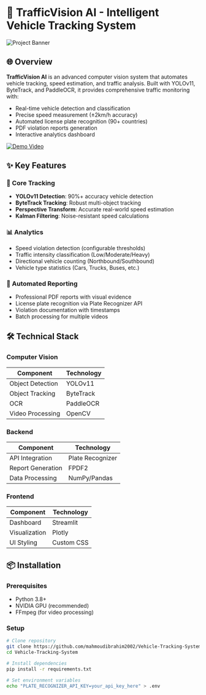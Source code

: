 # 🚗 TrafficVision AI - Intelligent Vehicle Tracking System

![Project Banner](https://i.ibb.co/gX7jSgL/white.png)

## 🌐 Overview
**TrafficVision AI** is an advanced computer vision system that automates vehicle tracking, speed estimation, and traffic analysis. Built with YOLOv11, ByteTrack, and PaddleOCR, it provides comprehensive traffic monitoring with:
- Real-time vehicle detection and classification
- Precise speed measurement (±2km/h accuracy)
- Automated license plate recognition (90+ countries)
- PDF violation reports generation
- Interactive analytics dashboard

[![Demo Video](https://img.youtube.com/vi/7iGKksFZZzY/maxresdefault.jpg)](https://youtu.be/7iGKksFZZzY)

## ✨ Key Features

### 🚦 Core Tracking
- **YOLOv11 Detection**: 90%+ accuracy vehicle detection
- **ByteTrack Tracking**: Robust multi-object tracking
- **Perspective Transform**: Accurate real-world speed estimation
- **Kalman Filtering**: Noise-resistant speed calculations

### 📊 Analytics
- Speed violation detection (configurable thresholds)
- Traffic intensity classification (Low/Moderate/Heavy)
- Directional vehicle counting (Northbound/Southbound)
- Vehicle type statistics (Cars, Trucks, Buses, etc.)

### 📄 Automated Reporting
- Professional PDF reports with visual evidence
- License plate recognition via Plate Recognizer API
- Violation documentation with timestamps
- Batch processing for multiple videos

## 🛠️ Technical Stack

### Computer Vision
| Component          | Technology       |
|--------------------|------------------|
| Object Detection   | YOLOv11          |
| Object Tracking    | ByteTrack        |
| OCR                | PaddleOCR        |
| Video Processing   | OpenCV           |

### Backend
| Component          | Technology       |
|--------------------|------------------|
| API Integration    | Plate Recognizer |
| Report Generation  | FPDF2            |
| Data Processing    | NumPy/Pandas     |

### Frontend
| Component          | Technology       |
|--------------------|------------------|
| Dashboard          | Streamlit        |
| Visualization      | Plotly           |
| UI Styling         | Custom CSS       |

## 📦 Installation

### Prerequisites
- Python 3.8+
- NVIDIA GPU (recommended)
- FFmpeg (for video processing)

### Setup
```bash
# Clone repository
git clone https://github.com/mahmoudibrahim2002/Vehicle-Tracking-System.git
cd Vehicle-Tracking-System

# Install dependencies
pip install -r requirements.txt

# Set environment variables
echo "PLATE_RECOGNIZER_API_KEY=your_api_key_here" > .env
